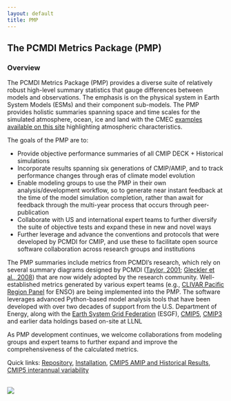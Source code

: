 ```yaml
---
layout: default
title: PMP
---
```


## The PCMDI Metrics Package (PMP)

### Overview

The PCMDI Metrics Package (PMP) provides a diverse suite of relatively robust
high-level summary statistics that gauge differences between models and
observations. The emphasis is on the physical system in Earth System Models
(ESMs) and their component sub-models. The PMP provides holistic summaries
spanning space and time scales for the simulated atmosphere, ocean, ice and
land with the CMEC <a href="{{site.baseurl}}results.html">examples available on
this site</a> highlighting atmospheric characteristics.

The goals of the PMP are to:
<ul>
  <li>Provide objective performance summaries of all CMIP DECK + Historical
  simulations</li>
  <li>Incorporate results spanning six generations of CMIP/AMIP, and to track
  performance changes through eras of climate model evolution</li>
  <li>Enable modeling groups to use the PMP in their own analysis/development
  workflow, so to generate near instant feedback at the time of the model
  simulation completion, rather than await for feedback through the multi-year
  process that occurs through peer- publication</li>
  <li>Collaborate with US and international expert teams to further diversify the
  suite of objective tests and expand these in new and novel ways</li>
  <li>Further leverage and advance the conventions and protocols that were developed
  by PCMDI for CMIP, and use these to facilitate open source software
  collaboration across research groups and institutions</li>
</ul>

The PMP summaries include metrics from PCMDI’s research, which rely on several
summary diagrams designed by PCMDI (<a href="https://doi.org/10.1029/2000JD900719"
target="_blank">Taylor, 2001</a>; <a href="https://doi.org/10.1029/2007JD008972"
target="_blank">Gleckler et al., 2008</a>) that are now widely adopted by the
research community. Well-established metrics generated by various expert teams
(e.g., <a href="http://www.clivar.org/clivar-panels/pacific" target="_blank">CLIVAR
Pacific Region Panel</a> for ENSO) are being implemented into the PMP. The
software leverages advanced Python-based model analysis tools that have been
developed with over two decades of support from the U.S. Department of Energy,
along with the <a href="https://esgf.llnl.gov/" target="_blank">Earth System Grid
Federation</a> (ESGF), <a href="https://esgf-node.llnl.gov/search/cmip5/"
target="_blank">CMIP5</a>, <a href="https://esgf-node.llnl.gov/search/cmip3/"
target="_blank">CMIP3</a> and earlier data holdings based
on-site at LLNL

As PMP development continues, we welcome collaborations from modeling groups
and expert teams to further expand and improve the comprehensiveness of the
calculated metrics.

Quick links: <a href="https://github.com/PCMDI/pcmdi_metrics" target="_blank">
Repository</a>, <a href="https://github.com/PCMDI/pcmdi_metrics" target="_blank">
Installation</a>, <a href="https://github.com/PCMDI/pcmdi_metrics" target="_blank">
CMIP5 AMIP and Historical Results</a>, <a href="https://github.com/PCMDI/pcmdi_metrics"
target="_blank">CMIP5 interannual variability</a>

<br>
<img src="{{site.baseurl}}/assets/images/PMP_EOS.png" alt"PMP EOS article"
border="0" align="center">